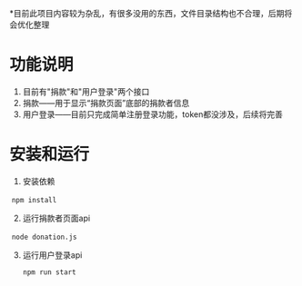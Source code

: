 *目前此项目内容较为杂乱，有很多没用的东西，文件目录结构也不合理，后期将会优化整理



# 功能说明

1. 目前有"捐款"和"用户登录"两个接口
2. 捐款——用于显示“捐款页面”底部的捐款者信息
3. 用户登录——目前只完成简单注册登录功能，token都没涉及，后续将完善

# 安装和运行

1. 安装依赖

​		`npm install`

2. 运行捐款者页面api

​		`node donation.js`

3. 运行用户登录api

     `npm run start`
